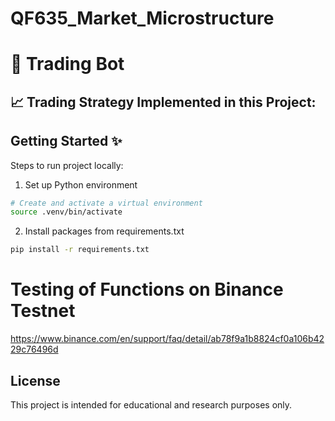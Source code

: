# QF635_Market_Microstructure
# 🤖 Trading Bot 

## 📈 Trading Strategy Implemented in this Project: 


## Getting Started ✨
Steps to run project locally: 
1. Set up Python environment 

```bash
# Create and activate a virtual environment 
source .venv/bin/activate
```
2. Install packages from requirements.txt
```bash
pip install -r requirements.txt
```





# Testing of Functions on Binance Testnet 
https://www.binance.com/en/support/faq/detail/ab78f9a1b8824cf0a106b4229c76496d 


## License 
This project is intended for educational and research purposes only. 
